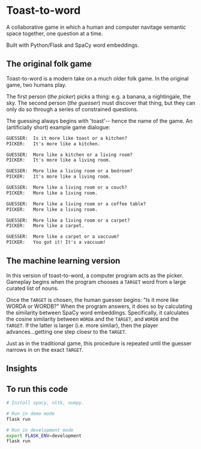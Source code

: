 # Toast-to-word

A collaborative game in which a human and computer navitage semantic space together, one question at a time.

Built with Python/Flask and SpaCy word embeddings.

## The original folk game

Toast-to-word is a modern take on a much older folk game. In the original game, two humans play.

The first person (_the picker_) picks a thing: e.g. a banana, a nightingale, the sky. The second person (_the guesser_) must discover that thing, but they can only do so through a series of constrained questions.

The guessing always begins with 'toast'-- hence the name of the game. An (artificially short) example game dialogue:

```txt
GUESSER:  Is it more like toast or a kitchen?
PICKER:   It's more like a kitchen.

GUESSER:  More like a kitchen or a living room?
PICKER:   It's more like a living room.

GUESSER:  More like a living room or a bedroom?
PICKER:   It's more like a living room.

GUESSER:  More like a living room or a couch?
PICKER:   More like a living room.

GUESSER:  More like a living room or a coffee table?
PICKER:   More like a living room.

GUESSER:  More like a living room or a carpet?
PICKER:   More like a carpet.

GUESSER:  More like a carpet or a vaccuum?
PICKER:   You got it! It's a vaccuum!
```

## The machine learning version

In this version of toast-to-word, a computer program acts as the picker. Gameplay begins when the program chooses a `TARGET` word from a large curated list of nouns.

Once the `TARGET` is chosen, the human guesser begins: "Is it more like WORDA or WORDB?" When the program answers, it does so by calculating the similarity between SpaCy word embeddings. Specifically, it calculates the cosine similarity between `WORDA` and the `TARGET`, and `WORDB` and the `TARGET`. If the latter is larger (i.e. more similar), then the player advances...getting one step cloesr to the `TARGET`.

Just as in the traditional game, this procedure is repeated until the guesser narrows in on the exact `TARGET`.

## Insights

## To run this code

```sh
# Install spacy, nltk, numpy.

# Run in demo mode
flask run

# Run in development mode
export FLASK_ENV=development
flask run
```

